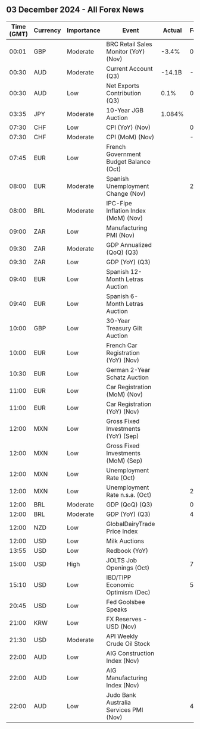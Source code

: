 ## 03 December 2024 - All Forex News

| Time (GMT) | Currency | Importance | Event | Actual | Forecast | Previous |
|------|----------|------------|-------|--------|----------|----------|
| 00:01 | GBP | Moderate | BRC Retail Sales Monitor (YoY) (Nov) | -3.4% | 0.7% | 0.3% |
| 00:30 | AUD | Moderate | Current Account (Q3) | -14.1B | -10.3B | -16.4B |
| 00:30 | AUD | Low | Net Exports Contribution (Q3) | 0.1% | 0.4% | 0.2% |
| 03:35 | JPY | Moderate | 10-Year JGB Auction | 1.084% |  | 1.000% |
| 07:30 | CHF | Low | CPI (YoY) (Nov) |  | 0.8% | 0.6% |
| 07:30 | CHF | Moderate | CPI (MoM) (Nov) |  | -0.1% | -0.1% |
| 07:45 | EUR | Low | French Government Budget Balance (Oct) |  |  | -173.8B |
| 08:00 | EUR | Moderate | Spanish Unemployment Change (Nov) |  | 29.3K | 26.8K |
| 08:00 | BRL | Moderate | IPC-Fipe Inflation Index (MoM) (Nov) |  |  | 0.80% |
| 09:00 | ZAR | Low | Manufacturing PMI (Nov) |  |  | 52.8 |
| 09:30 | ZAR | Moderate | GDP Annualized (QoQ) (Q3) |  |  | 0.4% |
| 09:30 | ZAR | Low | GDP (YoY) (Q3) |  |  | 0.3% |
| 09:40 | EUR | Low | Spanish 12-Month Letras Auction |  |  | 2.610% |
| 09:40 | EUR | Low | Spanish 6-Month Letras Auction |  |  | 2.840% |
| 10:00 | GBP | Low | 30-Year Treasury Gilt Auction |  |  | 4.735% |
| 10:00 | EUR | Low | French Car Registration (YoY) (Nov) |  |  | -11.1% |
| 10:30 | EUR | Low | German 2-Year Schatz Auction |  |  | 2.110% |
| 11:00 | EUR | Low | Car Registration (MoM) (Nov) |  |  | 14.10% |
| 11:00 | EUR | Low | Car Registration (YoY) (Nov) |  |  | 7.20% |
| 12:00 | MXN | Low | Gross Fixed Investments (YoY) (Sep) |  |  | -1.90% |
| 12:00 | MXN | Low | Gross Fixed Investments (MoM) (Sep) |  |  | -1.90% |
| 12:00 | MXN | Low | Unemployment Rate (Oct) |  |  | 2.70% |
| 12:00 | MXN | Low | Unemployment Rate n.s.a. (Oct) |  | 2.90% | 2.90% |
| 12:00 | BRL | Moderate | GDP (QoQ) (Q3) |  | 0.8% | 1.4% |
| 12:00 | BRL | Moderate | GDP (YoY) (Q3) |  | 4.0% | 3.3% |
| 12:00 | NZD | Low | GlobalDairyTrade Price Index |  |  | 1.9% |
| 12:00 | USD | Low | Milk Auctions |  |  | 4,089.0 |
| 13:55 | USD | Low | Redbook (YoY) |  |  | 4.9% |
| 15:00 | USD | High | JOLTS Job Openings (Oct) |  | 7.490M | 7.443M |
| 15:10 | USD | Low | IBD/TIPP Economic Optimism (Dec) |  | 54.1 | 53.2 |
| 20:45 | USD | Low | Fed Goolsbee Speaks |  |  |  |
| 21:00 | KRW | Low | FX Reserves - USD (Nov) |  |  | 415.70B |
| 21:30 | USD | Moderate | API Weekly Crude Oil Stock |  |  | -5.935M |
| 22:00 | AUD | Low | AIG Construction Index (Nov) |  |  | -40.9 |
| 22:00 | AUD | Low | AIG Manufacturing Index (Nov) |  |  | -19.7 |
| 22:00 | AUD | Low | Judo Bank Australia Services PMI (Nov) |  | 49.6 | 51.0 |
